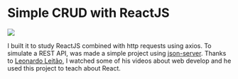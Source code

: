 # Simple CRUD with ReactJS

![](https://img.shields.io/badge/just%20for%20fun-blueviolet)

I built it to study ReactJS combined with http requests using axios. To simulate a REST API, was made a simple project using [json-server](https://github.com/typicode/json-server). Thanks to [Leonardo Leitão](https://github.com/leonardomleitao), I watched some of his videos about web develop and he used this project to teach about React.
